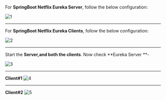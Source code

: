 For **SpringBoot Netflix Eureka Server**, follow the below configuration:

![1](https://user-images.githubusercontent.com/689226/49696956-9324c100-fbd7-11e8-95f5-02a31ee7109a.JPG)

<hr>

For **SpringBoot Netflix Eureka Clients**, follow the below configuration:

![2](https://user-images.githubusercontent.com/689226/49697058-adab6a00-fbd8-11e8-975f-993149fdd92d.JPG)

<hr>

Start the **Server,and both the clients**. Now check **Eureka Server **- 

![3](https://user-images.githubusercontent.com/689226/49697189-59a18500-fbda-11e8-91b3-183a5bf105bb.JPG)

<hr>

**Client#1**
![4](https://user-images.githubusercontent.com/689226/49697195-6aea9180-fbda-11e8-9513-fe7adfae4134.JPG)

<hr>

**Client#2**
![5](https://user-images.githubusercontent.com/689226/49697201-7b027100-fbda-11e8-98f8-de4fb0c7deca.JPG)
